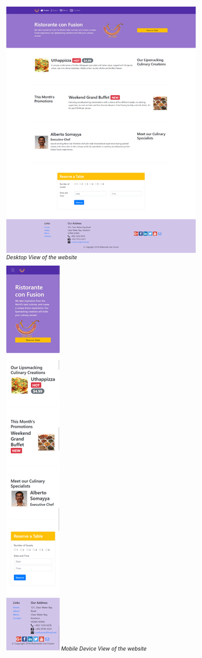 !["Desktop View"](LaptopView.png)
*Desktop View of the website*


!["Mobile Device View"](MobileView.png)
*Mobile Device View of the website*